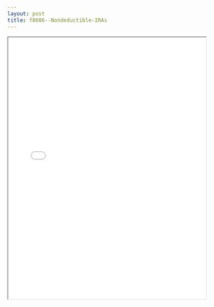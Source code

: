 ```yaml
---
layout: post
title: f8606--Nondeductible-IRAs
---
```


<div class="pdf-container">
<iframe src="/ea/_pdf-2-md/f8606--Nondeductible-IRAs.pdf" height="600" width="90%" allowFullScreen="true"></iframe>
</div>

